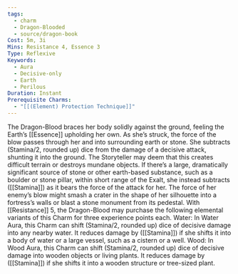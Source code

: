 ```yaml
---
tags:
  - charm
  - Dragon-Blooded
  - source/dragon-book
Cost: 5m, 3i
Mins: Resistance 4, Essence 3
Type: Reflexive
Keywords:
  - Aura
  - Decisive-only
  - Earth
  - Perilous
Duration: Instant
Prerequisite Charms:
  - "[[(Element) Protection Technique]]"
---
```

The Dragon-Blood braces her body solidly against the ground, feeling the Earth’s [[Essence]] upholding her own. As she’s struck, the force of the blow passes through her and into surrounding earth or stone. She subtracts (Stamina/2, rounded up) dice from the damage of a decisive attack, shunting it into the ground. The Storyteller may deem that this creates difficult terrain or destroys mundane objects. If there’s a large, dramatically significant source of stone or other earth-based substance, such as a boulder or stone pillar, within short range of the Exalt, she instead subtracts ([[Stamina]]) as it bears the force of the attack for her. The force of her enemy’s blow might smash a crater in the shape of her silhouette into a fortress’s walls or blast a stone monument from its pedestal. With [[Resistance]] 5, the Dragon-Blood may purchase the following elemental variants of this Charm for three experience points each. Water: In Water Aura, this Charm can shift (Stamina/2, rounded up) dice of decisive damage into any nearby water. It reduces damage by ([[Stamina]]) if she shifts it into a body of water or a large vessel, such as a cistern or a well. Wood: In Wood Aura, this Charm can shift (Stamina/2, rounded up) dice of decisive damage into wooden objects or living plants. It reduces damage by ([[Stamina]]) if she shifts it into a wooden structure or tree-sized plant.
